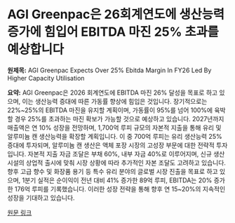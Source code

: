 # AGI Greenpac은 26회계연도에 생산능력 증가에 힘입어 EBITDA 마진 25% 초과를 예상합니다

**원제목:** AGI Greenpac Expects Over 25% Ebitda Margin In FY26 Led By Higher Capacity Utilisation

**요약:** AGI Greenpac은 2026 회계연도에 EBITDA 마진 26% 달성을 목표로 하고 있으며, 이는 생산능력 증대에 따른 가동률 향상에 힘입은 것입니다. 장기적으로는 22%~25%의 EBITDA 마진을 유지할 계획이며, 가동률이 95%를 넘어 100%에 육박할 경우 25%를 초과하는 마진 확보가 가능할 것으로 예상하고 있습니다.  2027년까지 매출액은 연 10% 성장을 전망하며, 1,700억 루피 규모의 자본적 지출을 통해 유리 및 알루미늄 캔 생산능력을 확장할 계획입니다.  이 중 700억 루피는 유리 생산능력 25% 증대에 투자되며, 알루미늄 캔 생산은 액체 포장 시장의 고성장 부문에 대한 전략적 투자입니다. 자본적 지출 자금 조달은 부채 60%, 내부 자금 40%로 이루어지며, 신규 생산 시설의 상업적 출시에 맞춰 시장 상황에 따라 추가적인 자본 조달도 고려하고 있습니다.  향후 고급 향수 및 화장품 용기 등 특수 유리 분야의 글로벌 시장 진출을 목표로 하고 있으며,  1분기 실적은 순이익이 전년 대비 41% 증가한 89억 루피, EBITDA는 20% 증가한 176억 루피를 기록했습니다.  이러한 성장 전략을 통해 향후 연 15~20%의 지속적인 성장을 기대하고 있습니다.

[원문 링크](https://www.ndtvprofit.com/business/agi-greenpac-expects-over-25-ebitda-margin-in-fy26-led-by-higher-capacity-utilisation)
